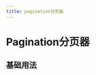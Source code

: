 ```yaml
---
title: pagination分页器
---
```


# Pagination分页器

## 基础用法

<pagination-default></pagination-default>  
